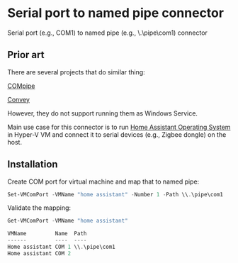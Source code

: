 # Serial port to named pipe connector

Serial port (e.g., COM1) to named pipe (e.g., \\.\pipe\com1) connector

## Prior art

There are several projects that do similar thing:

[COMpipe](https://github.com/tdhoward/COMpipe)

[Convey](https://github.com/weltling/convey)

However, they do not support running them as Windows Service.

Main use case for this connector is to run
[Home Assistant Operating System](https://www.home-assistant.io/installation/windows)
in Hyper-V VM and connect it to serial devices (e.g., Zigbee dongle) on the host.

## Installation

Create COM port for virtual machine and map that to named pipe:

```powershell
Set-VMComPort -VMName "home assistant" -Number 1 -Path \\.\pipe\com1
```

Validate the mapping:

```powershell
Get-VMComPort -VMName "home assistant"

VMName         Name  Path
------         ----  ----
Home assistant COM 1 \\.\pipe\com1
Home assistant COM 2
```
